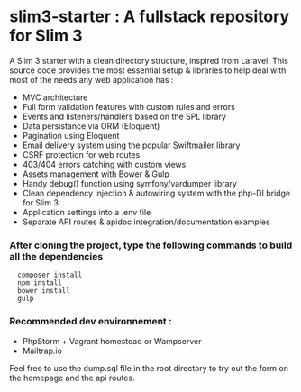 # slim3-starter : A fullstack repository for Slim 3

A Slim 3 starter with a clean directory structure, inspired from Laravel. 
This source code provides the most essential setup & libraries to help deal with most of the needs any web application has : 
- MVC architecture
- Full form validation features with custom rules and errors
- Events and listeners/handlers based on the SPL library
- Data persistance via ORM (Eloquent)
- Pagination using Eloquent
- Email delivery system using the popular Swiftmailer library
- CSRF protection for web routes
- 403/404 errors catching with custom views
- Assets management with Bower & Gulp
- Handy debug() function using symfony/vardumper library
- Clean dependency injection & autowiring system with the php-DI bridge for Slim 3
- Application settings into a .env file
- Separate API routes & apidoc integration/documentation examples

### After cloning the project, type the following commands to build all the dependencies 

      composer install
      npm install
      bower install
      gulp
     
### Recommended dev environnement : 
- PhpStorm + Vagrant homestead or Wampserver
- Mailtrap.io 

Feel free to use the dump.sql file in the root directory to try out the form on the homepage and the api routes.
